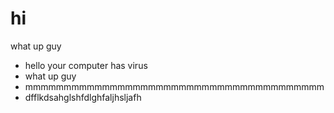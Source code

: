 # hi
what up guy
- hello your computer has virus
- what up guy
- mmmmmmmmmmmmmmmmmmmmmmmmmmmmmmmmmmmmmmm
- dfflkdsahglshfdlghfaljhsljafh
